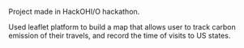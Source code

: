 Project made in HackOHI/O hackathon.
 
Used leaflet platform to build a map that allows user to track carbon emission of their travels, and record the time of visits to US states.
